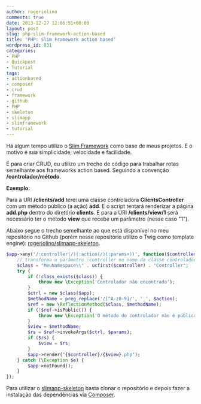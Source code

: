 ```yaml
---
author: rogeriolino
comments: true
date: 2013-12-27 12:06:51+00:00
layout: post
slug: php-slim-framework-action-based
title: 'PHP: Slim Framework action based'
wordpress_id: 831
categories:
- PHP
- Quickpost
- Tutorial
tags:
- actionbased
- composer
- crud
- framework
- github
- PHP
- skeleton
- slimapp
- slimframework
- tutorial
---
```


Há algum tempo utilizo o [Slim Framework](http://www.slimframework.com/) como base de meus projetos. E o motivo é sua simplicidade, velocidade e facilidade.

E para criar CRUD, eu utilizo um trecho de código para trabalhar rotas semelhante aos frameworks action based. Seguindo a convenção **/controlador/método**.

**Exemplo:**

Para a URI **/clients/add** terei uma classe controladora **ClientsController** com um método público (a ação) **add**. E o script tentará renderizar a página **add.php** dentro do diretório **clients**. E para a URI **/clients/view/1** será necessário ter o método **view** que recebe um parâmetro (nesse caso "1").


Abaixo segue o trecho semelhante ao que está disponível no meu repositório no Github (porém nesse repositório utilizo o Twig como template engine): [rogeriolino/slimapp-skeleton](https://github.com/rogeriolino/slimapp-skeleton).


    
```php
$app->any('/:controller(/)(:action(/)(:params+))', function($controller, $action = 'index', $params = array()) use ($app) {
    // transforma o parâmetro :controller no nome da classe controladora (com namespace)
    $class = "MeuNamespace\\" . ucfirst($controller) . "Controller";
    try {
        if (!class_exists($class)) {
            throw new \Exception('Controlador não encontrado');
        }
        $ctrl = new $class($app);
        $methodName = preg_replace('/[^A-z0-9]/', '_', $action);
        $ref = new \ReflectionMethod($class, $methodName);
        if (!$ref->isPublic()) {
            throw new \Exception('O método do controlador não é público.');
        }
        $view = $methodName;
        $rs = $ref->invokeArgs($ctrl, $params);
        if ($rs) {
            $view = $rs;
        }
        $app->render("{$controller}/{$view}.php");
    } catch (\Exception $e) {
        $app->notFound();
    }
});
```

Para utilizar o [slimapp-skeleton](https://github.com/rogeriolino/slimapp-skeleton) basta clonar o repositório e depois fazer a instalação das dependências via [Composer](http://getcomposer.org/).

